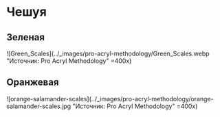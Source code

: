 # Чешуя

## Зеленая

![Green_Scales](../_images/pro-acryl-methodology/Green_Scales.webp "Источник: Pro Acryl Methodology" =400x)

## Оранжевая

![orange-salamander-scales](../_images/pro-acryl-methodology/orange-salamander-scales.jpg "Источник: Pro Acryl Methodology" =400x)